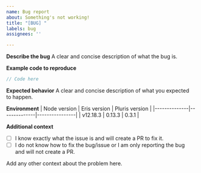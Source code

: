 ```yaml
---
name: Bug report
about: Something's not working!
title: "[BUG] "
labels: bug
assignees: ''

---
```


**Describe the bug**
A clear and concise description of what the bug is.

**Example code to reproduce**
```js
// Code here
```

**Expected behavior**
A clear and concise description of what you expected to happen.

**Environment**
| Node version | Eris version | Pluris version |
|--------------|--------------|----------------|
| v12.18.3     | 0.13.3       | 0.3.1          |

**Additional context**
- [ ] I know exactly what the issue is and will create a PR to fix it.
- [ ] I do not know how to fix the bug/issue or I am only reporting the bug and will not create a PR.

Add any other context about the problem here.
